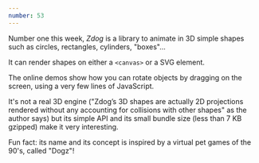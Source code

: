 ```yaml
---
number: 53
---
```


Number one this week, _Zdog_ is a library to animate in 3D simple shapes such as circles, rectangles, cylinders, "boxes"...

It can render shapes on either a `<canvas>` or a SVG element.

The online demos show how you can rotate objects by dragging on the screen, using a very few lines of JavaScript.

It's not a real 3D engine ("Zdog’s 3D shapes are actually 2D projections rendered without any accounting for collisions with other shapes" as the author says) but its simple API and its small bundle size (less than 7 KB gzipped) make it very interesting.

Fun fact: its name and its concept is inspired by a virtual pet games of the 90's, called "Dogz"!
